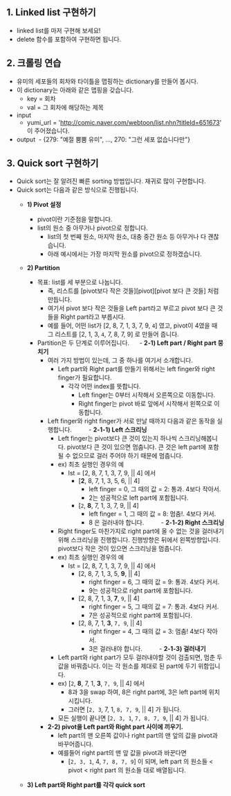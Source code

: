 ## 1. Linked list 구현하기
- linked list를 마저 구현해 보세요!
- delete 함수를 포함하여 구현하면 됩니다.

## 2. 크롤링 연습
- 유미의 세포들의 회차와 타이틀을 맵핑하는 dictionary를 만들어 봅시다.
- 이 dictionary는 아래와 같은 맵핑을 갖습니다.
  - key = 회차
  - val = 그 회차에 해당하는 제목
- input
  - yumi_url = 'http://comic.naver.com/webtoon/list.nhn?titleId=651673' 이 주어졌습니다.
- output
  - {279: "예절 뿜뿜 유미", ..., 270: "그런 세포 없습니다만"}
  
## 3. Quick sort 구현하기
- Quick sort는 잘 알려진 빠른 sorting 방법입니다. 재귀로 많이 구현합니다.
- Quick sort는 다음과 같은 방식으로 진행됩니다.
  - **1) Pivot 설정**
    - pivot이란 기준점을 말합니다.
    - list의 원소 중 아무거나 pivot으로 정합니다.
      - list의 첫 번째 원소, 마지막 원소, 대충 중간 원소 등 아무거나 다 괜찮습니다.
      - 아래 예시에서는 가장 마지막 원소를 pivot으로 정하겠습니다.
      
  - **2) Partition**
    - 목표: list를 세 부분으로 나눕니다.
      - 즉, 리스트를 [pivot보다 작은 것들][pivot][pivot 보다 큰 것들] 처럼 만듭니다.
      - 여기서 pivot 보다 작은 것들을 Left part라고 부르고 pivot 보다 큰 것들을 Right part라고 부릅시다.
      - 예를 들어, 어떤 list가 [2, 8, 7, 1, 3, 7, 9, `4`] 였고, pivot이 4였을 때<br>
        그 리스트를 [2, 1, 3, `4`, 7, 8, 7, 9] 로 만들어 줍니다.
    - Partition은 두 단계로 이루어집니다.
      - **2-1) Left part / Right part 뭉치기**
        - 여러 가지 방법이 있는데, 그 중 하나를 여기서 소개합니다.
          - Left part와 Right part를 만들기 위해서는 left finger와 right finger가 필요합니다. 
            - 각각 어떤 index를 뜻합니다.
              - Left finger는 0부터 시작해서 오른쪽으로 이동합니다.
              - Right finger는 pivot 바로 앞에서 시작해서 왼쪽으로 이동합니다.
        - Left finger와 right finger가 서로 만날 때까지 다음과 같은 동작을 실행합니다.
          - **2-1-1) Left 스크리닝** 
            - Left finger는 pivot보다 큰 것이 있는지 하나씩 스크리닝해봅니다. pivot보다 큰 것이 있으면 멈춥니다. 큰 것은 left part에 포함될 수 없으므로 걸러 주어야 하기 때문에 멈춥니다.
            - ex) 최초 실행인 경우의 예
              - lst = [2, 8, 7, 1, 3, 7, 9, || 4] 에서
                - [**2**, 8, 7, 1, 3, 5, 6, || 4]
                  - left finger = 0, 그 때의 값 = 2: 통과. 4보다 작아서.
                  - 2는 성공적으로 left part에 포함됩니다.
                - [`2`, **8**, 7, 1, 3, 7, 9, || 4]
                  - left finger = 1, 그 때의 값 = 8: 멈춤!. 4보다 커서.
                  - 8 은 걸러내야 합니다.
          - **2-1-2) Right 스크리닝** 
            - Right finger도 마찬가지로 right part에 올 수 없는 것을 걸러내기 위해 스크리닝을 진행합니다. 진행방향은 뒤에서 왼쪽방향입니다. pivot보다 작은 것이 있으면 스크리닝을 멈춥니다.
            - ex) 최초 실행인 경우의 예
              - lst = [2, 8, 7, 1, 3, 7, 9, || 4] 에서
                - [2, 8, 7, 1, 3, 5, **9**, || 4]
                  - right finger = 6, 그 때의 값 = 9: 통과. 4보다 커서.
                  - 9는 성공적으로 right part에 포함됩니다.
                - [2, 8, 7, 1, 3, **7**, `9`, || 4]
                  - right finger = 5, 그 때의 값 = 7: 통과. 4보다 커서.
                  - 7은 성공적으로 right part에 포함됩니다.
                - [2, 8, 7, 1, **3**, `7, 9`, || 4]
                  - right finger = 4, 그 때의 값 = 3: 멈춤! 4보다 작아서.
                  - 3은 걸러내야 합니다.
          - **2-1-3) 걸러내기** 
            - Left part와 right part가 모두 걸러내야할 것이 검출되면, 멈춘 두 값을 바꿔줍니다. 이는 각 원소를 제대로 된 part에 두기 위함입니다.
            - ex) [`2`, **8**, 7, 1, **3**, `7, 9`, || 4] 에서
              - 8과 3을 swap 하여, 8은 right part에, 3은 left part에 위치시킵니다.
              - 그러면 [`2, 3`, 7, 1, `8, 7, 9`, || 4] 가 됩니다. 
            - 모든 실행이 끝나면 [`2, 3, 1`, `7, 8, 7, 9`, || 4] 가 됩니다.
        - **2-2) pivot을 Left part와 Right part 사이에 끼우기.**
          - left part의 맨 오른쪽 값이나 right part의 맨 앞의 값을 pivot과 바꾸어줍니다.
          - 예를들어 right part의 맨 앞 값을 pivot과 바꾼다면
            - [`2, 3, 1`, 4, `7, 8, 7, 9`] 이 되며, left part 의 원소들 < pivot < right part 의 원소들 대로 배열됩니다.
  
  - **3) Left part와 Right part를 각각 quick sort**

